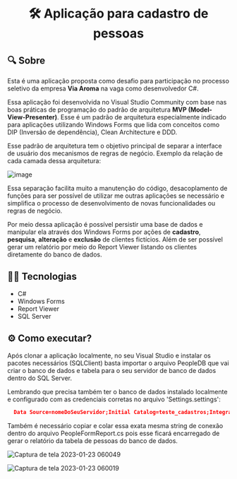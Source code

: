 <h1 align="center"> 🛠️ Aplicação para cadastro de pessoas </h1>

## 🔍 Sobre
Esta é uma aplicação proposta como desafio para participação no processo seletivo
da empresa **Via Aroma** na vaga como desenvolvedor C#.

Essa aplicação foi desenvolvida no Visual Studio Community com base nas boas práticas de programação do padrão de arquitetura **MVP (Model-View-Presenter)**.
Esse é um padrão de arquitetura especialmente indicado para aplicações utilizando Windows Forms que lida com conceitos como DIP (Inversão de dependência), Clean Architecture e DDD.

Esse padrão de arquitetura tem o  objetivo principal de separar a interface de usuário dos mecanismos de regras de negócio. Exemplo da relação de cada camada dessa arquitetura:

![image](https://user-images.githubusercontent.com/22736436/214003296-6ed66d60-99f2-45fa-a587-54690d5fb6c4.png)

Essa separação facilita muito a manutenção do código, desacoplamento de funções para ser possível de utilizar me outras aplicações se necessário e simplifica o processo de desenvolvimento de novas funcionalidades ou regras de negócio.

Por meio dessa aplicação é possível persistir uma base de dados e manipular ela através dos Windows Forms por ações de **cadastro**, **pesquisa**, **alteração** e **exclusão** de clientes fictícios. Além de ser possível gerar um relatório por meio do Report Viewer listando os clientes diretamente do banco de dados.

## 🧑‍💻 Tecnologias
* C# 
* Windows Forms
* Report Viewer
* SQL Server

## ⚙️ Como executar?
Após clonar a aplicação localmente, no seu Visual Studio e instalar os pacotes necessários (SQLClient) basta importar o arquivo PeopleDB que vai criar o banco de dados e tabela para o seu servidor de banco de dados dentro do SQL Server.

Lembrando que precisa também ter o banco de dados instalado localmente e configurado com as credenciais corretas no arquivo 'Settings.settings':

```json
  Data Source=nomeDoSeuServidor;Initial Catalog=teste_cadastros;Integrated Security=True;Encrypt=False
```

Também é necessário copiar e colar essa exata mesma string de conexão dentro do arquivo PeopleFormReport.cs pois esse ficará encarregado de gerar o relatório da tabela de pessoas do banco de dados.

![Captura de tela 2023-01-23 060049](https://user-images.githubusercontent.com/22736436/214005318-f71bcf3b-fb6e-4cb2-a8a1-3118b93fdcec.png)

![Captura de tela 2023-01-23 060019](https://user-images.githubusercontent.com/22736436/214005220-669f497e-39cc-4b33-86c5-a7af37ac9017.png)
